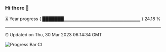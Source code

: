 ### Hi there 👋

⏳ Year progress { ███████▁▁▁▁▁▁▁▁▁▁▁▁▁▁▁▁▁▁▁▁▁▁▁ } 24.18 %

---

⏰ Updated on Thu, 30 Mar 2023 06:14:34 GMT

![Progress Bar CI](https://github.com/liununu/liununu/workflows/Progress%20Bar%20CI/badge.svg)
